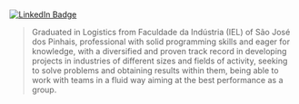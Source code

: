 # 
[![LinkedIn Badge](https://img.shields.io/badge/LinkedIn-0077B5?style=for-the-badge&logo=linkedin&logoColor=white)](https://www.linkedin.com/in/augustomonclaro/)

> Graduated in Logistics from Faculdade da Indústria (IEL) of São José dos Pinhais, professional with solid programming skills and eager for knowledge, with a diversified and proven track record in developing projects in industries of different sizes and fields of activity, seeking to solve problems and obtaining results within them, being able to work with teams in a fluid way aiming at the best performance as a group.

#
